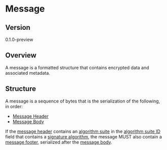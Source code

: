 [//]: # (Copyright Amazon.com Inc. or its affiliates. All Rights Reserved.)
[//]: # (SPDX-License-Identifier: CC-BY-SA-4.0)

# Message

## Version

0.1.0-preview

## Overview

A message is a formatted structure that contains encrypted data and associated metadata.

## Structure

A message is a sequence of bytes that is the serialization of the following, in order:

- [Message Header](message-header.md)
- [Message Body](message-body.md)

If the [message header](message-header.md) contains an [algorithm suite](../framework/algorithm-suites.md) in the
[algorithm suite ID](message-header.md#algorithm-suite-id) field that contains a
[signature algorithm](../framework/algorithm-suites.md#signature-algorithm), the message MUST also contain a
[message footer](message-footer.md), serialized after the [message body](message-body.md).
